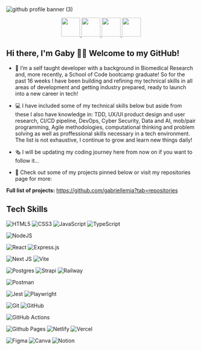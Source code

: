 
![github profile banner (3)](https://github.com/gabriellemia/gabriellemia/assets/78322726/10e64037-0254-4e9f-b7ad-0ea89e8ab4de)

<div align="center">
  
<a href="https://www.linkedin.com/in/gabriellemia/" target="_blank">
  <img height="50" src="https://github.com/gabriellemia/gabriellemia/assets/78322726/f284117d-7e7e-4c70-9a9d-19d84f1cd134"/>
</a>

<a href="https://github.com/gabriellemia" target="_blank">
  <img height="50" src="https://github.com/gabriellemia/gabriellemia/assets/78322726/580b330f-bc70-48ac-a515-82a09c7b4c98"/>
</a>

<a href="https://gabriellemia.me/" target="_blank">
  <img height="50" src="https://github.com/gabriellemia/gabriellemia/assets/78322726/d4b47a29-20cd-46ac-926f-2a573da3532c"/>
</a>

<a href="https://x.com/gabriellemia88" target="_blank">
  <img height="50" src="https://github.com/gabriellemia/gabriellemia/assets/78322726/351e726f-999b-4955-a280-a1ccc7059490"/>
</a>

</div>



## Hi there, I'm Gaby 🙋‍♀️ Welcome to my GitHub! 

- 🚀 I’m a self taught developer with a background in Biomedical Research and, more recently, a School of Code bootcamp graduate! So for the past 16 weeks I have been building and refining my technical skills in all areas of development and getting industry prepared, ready to launch into a new career in tech!
- 💻 I have included some of my technical skills below but aside from these I also have knowledge in: TDD, UX/UI product design and user research, CI/CD pipeline, DevOps, Cyber Security, Data and AI, mob/pair programming, Agile methodologies, computational thinking and problem solving as well as proffessional skills necessary in a tech environment. The list is not exhaustive, I continue to grow and learn new things daily!

- 🗞️ I will be updating my coding journey here from now on if you want to follow it...
-  👀 Check out some of my projects pinned below or visit my repositories page for more:

**Full list of projects:**  https://github.com/gabriellemia?tab=repositories

## Tech Skills

![HTML5](https://img.shields.io/badge/html5-%23E34F26.svg?style=for-the-badge&logo=html5&logoColor=white)
![CSS3](https://img.shields.io/badge/css3-%231572B6.svg?style=for-the-badge&logo=css3&logoColor=white)
![JavaScript](https://img.shields.io/badge/javascript-%23323330.svg?style=for-the-badge&logo=javascript&logoColor=%23F7DF1E)
![TypeScript](https://img.shields.io/badge/typescript-%23007ACC.svg?style=for-the-badge&logo=typescript&logoColor=white)

![NodeJS](https://img.shields.io/badge/node.js-6DA55F?style=for-the-badge&logo=node.js&logoColor=white)

![React](https://img.shields.io/badge/react-%2320232a.svg?style=for-the-badge&logo=react&logoColor=%2361DAFB)
![Express.js](https://img.shields.io/badge/express.js-%23404d59.svg?style=for-the-badge&logo=express&logoColor=%2361DAFB)

![Next JS](https://img.shields.io/badge/Next-black?style=for-the-badge&logo=next.js&logoColor=white)
![Vite](https://img.shields.io/badge/Vite-B73BFE?style=for-the-badge&logo=vite&logoColor=FFD62E)

![Postgres](https://img.shields.io/badge/postgres-%23316192.svg?style=for-the-badge&logo=postgresql&logoColor=white)
![Strapi](https://img.shields.io/badge/strapi-%232E7EEA.svg?style=for-the-badge&logo=strapi&logoColor=white)
![Railway](https://img.shields.io/badge/Railway-131415?style=for-the-badge&logo=railway&logoColor=white)

![Postman](https://img.shields.io/badge/Postman-FF6C37?style=for-the-badge&logo=Postman&logoColor=white)

![Jest](https://img.shields.io/badge/Jest-C21325?style=for-the-badge&logo=jest&logoColor=white)
![Playwright](https://img.shields.io/badge/Playwright-45ba4b?style=for-the-badge&logo=Playwright&logoColor=white)

![Git](https://img.shields.io/badge/git-%23F05033.svg?style=for-the-badge&logo=git&logoColor=white)
![GitHub](https://img.shields.io/badge/github-%23121011.svg?style=for-the-badge&logo=github&logoColor=white)

![GitHub Actions](https://img.shields.io/badge/github%20actions-%232671E5.svg?style=for-the-badge&logo=githubactions&logoColor=white)

![Github Pages](https://img.shields.io/badge/github%20pages-121013?style=for-the-badge&logo=github&logoColor=white)
![Netlify](https://img.shields.io/badge/netlify-%23000000.svg?style=for-the-badge&logo=netlify&logoColor=#00C7B7)
![Vercel](https://img.shields.io/badge/vercel-%23000000.svg?style=for-the-badge&logo=vercel&logoColor=white)

![Figma](https://img.shields.io/badge/figma-%23F24E1E.svg?style=for-the-badge&logo=figma&logoColor=white)
![Canva](https://img.shields.io/badge/Canva-%2300C4CC.svg?style=for-the-badge&logo=Canva&logoColor=white)
![Notion](https://img.shields.io/badge/Notion-%23000000.svg?style=for-the-badge&logo=notion&logoColor=white)


